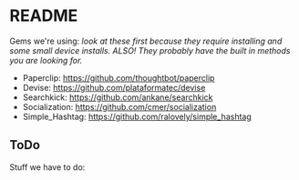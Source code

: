 # README

Gems we're using:
_look at these first because they require installing and some small device installs. ALSO! They probably have the built in methods you are looking for._

- Paperclip: https://github.com/thoughtbot/paperclip
- Devise: https://github.com/plataformatec/devise
- Searchkick: https://github.com/ankane/searchkick
- Socialization: https://github.com/cmer/socialization
- Simple_Hashtag: https://github.com/ralovely/simple_hashtag

## ToDo

Stuff we have to do:
